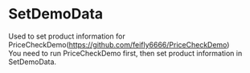 # SetDemoData
Used to set product information for PriceCheckDemo(https://github.com/feifly6666/PriceCheckDemo)<br>
You need to run PriceCheckDemo first, then set product information in SetDemoData.

